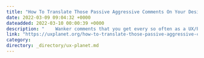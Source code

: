 ```yaml
---
title: "How To Translate Those Passive Aggressive Comments On Your Design Work"
date: 2022-03-09 09:04:32 +0000
dateadded: 2022-03-10 00:00:39 +0000
description: "    Wanker comments that you get every so often as a UX/Product Designer.  Continue reading on UX Planet »  "
link: "https://uxplanet.org/how-to-translate-those-passive-aggressive-comments-on-your-design-work-7f202c91fc46?source=rss----819cc2aaeee0---4"
category:
directory: _directory/ux-planet.md
---
```


